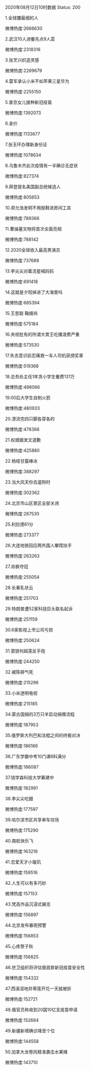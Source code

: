 2020年08月12日10时数据
Status: 200

1.全球腰最细的人

微博热度:2666630

2.武汉10人进餐先点9人菜

微博热度:2318316

3.张艺兴织造灵感

微博热度:2269679

4.雷军承认小米不如苹果三星华为

微博热度:2255150

5.普京女儿接种新冠疫苗

微博热度:1392073

6.金价

微博热度:1133677

7.张玉环办理新身份证

微博热度:1078634

8.乌鲁木齐此次疫情有一半确诊无症状

微博热度:827374

9.拜登提名美国副总统候选人

微博热度:805653

10.郑允浩发明不用脱鞋进房间工具

微博热度:789366

11.曹操墓文物将首次全面亮相

微博热度:788142

12.2020全球收入最高男演员

微博热度:737688

13.李尖尖对着流星喊妈妈

微博热度:691418

14.这就是夕阳掉进了大海里吗

微博热度:685394

15.王思聪 鞠婧祎

微博热度:575184

16.央视批有的所谓大胃王吃播浪费严重

微博热度:573530

17.失去意识前忍痛救一车人司机获颁奖章

微博热度:519368

18.总务处主任1年贪小学生餐费131万

微博热度:498066

19.00后大学生自制火箭

微博热度:480933

20.漂流完四只脚各穿各的

微博热度:478366

21.权珉娥发文道歉

微博热度:425880

22.杨枝甘露棒冰

微博热度:388297

23.当大风天你去遛狗时

微博热度:302362

24.北京市山区景区全部关闭

微博热度:287530

25.利拉德61分

微博热度:273377

26.大连地铁回应两外国人攀爬扶手

微博热度:263263

27.肖枫夺冠

微博热度:255054

28.长春乳状云

微博热度:251703

29.特朗普遭52家科技巨头联名起诉

微博热度:251159

30.6家影视上市公司亏损

微博热度:250624

31.窦骁何超莲反手抱

微博热度:244250

32.被陈婷气死

微博热度:215296

33.小米透明电视

微博热度:215185

34.蒙古国捐的3万只羊启动捐赠流程

微博热度:187953

35.俄罗斯大列巴和法棍之间的终极对决

微博热度:186166

36.广东学霸中考10门课6科满分

微博热度:186087

37.钱学森科技大学筹建中

微博热度:182991

38.李尖尖吃醋

微博热度:177597

39.哈尔滨市区共享单车坟场

微博热度:175290

40.南航快乐飞

微博热度:163216

41.恋爱天才小璇玑

微博热度:159516

42.人生可以有多巧妙

微博热度:157153

43.梵高作品沉浸式展览

微博热度:156897

44.北京发布暴雨预警

微博热度:156853

45.心疼贺子秋

微博热度:156825

46.世卫组织将评估俄首款新冠疫苗安全性

微博热度:154332

47.西溪湿地并蒂莲开花一天就被折

微博热度:152721

48.俄官员称收到20国10亿支疫苗申请

微博热度:152684

49.新疆新增确诊降至个位

微博热度:144558

50.加拿大龙卷风精准袭击水果摊

微博热度:143710


